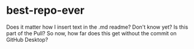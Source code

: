 # best-repo-ever
Does it matter how I insert text in the .md readme?
Don't know yet?
Is this part of the Pull?
So now, how far does this get without the commit on GitHub Desktop?
